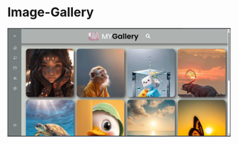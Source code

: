 # Image-Gallery

![image alt](https://github.com/Pooja-4545/Image-Gallery/blob/3d8ce74518d184c467b8fe3de9e35a646315cd61/GalleryDemoImg.png)
